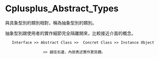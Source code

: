 # Cplusplus_Abstract_Types
與具象型別的類別相對，稱為抽象型別的類別。

抽象型別跟使用者的實作細節完全隔離開來，比較接近介面的概念。

       Interface >> Abstract Class >>  Concret Class >> Instance Object
       
                     >> 越往右邊，內部表述實作更具體。
